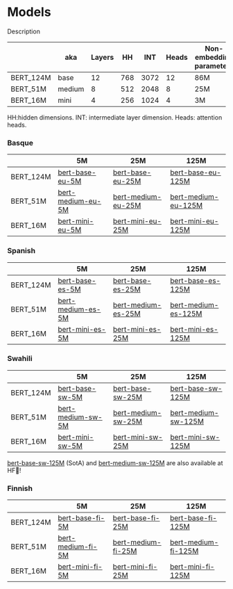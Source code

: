 # Models

Description

|           | aka    | Layers | HH     | INT  | Heads | Non-embedding parameters | Parameters |
|-----------|--------|--------|--------|------|-------|--------------------------|------------|
| BERT_124M | base   | 12     | 768    | 3072 | 12    | 86M                      | 124M       |
| BERT_51M  | medium | 8      | 512    | 2048 | 8     | 25M                      | 51M        |
| BERT_16M  | mini   | 4      | 256    | 1024 | 4     | 3M                       | 16M        |

HH:hidden dimensions. INT: intermediate layer dimension. Heads: attention heads.

### Basque

|            |   5M                             |   25M                             |   125M                                |
|------------|----------------------------------|-----------------------------------|---------------------------------------|
| BERT_124M  |  [bert-base-eu-5M](https://storage.googleapis.com/elhuyar/low-scaling-laws/models/bert_base_eu_5M.tar.gz)  |  [bert-base-eu-25M](https://storage.googleapis.com/elhuyar/low-scaling-laws/models/bert_base_eu_25M.tar.gz)  |   [bert-base-eu-125M](https://storage.googleapis.com/elhuyar/low-scaling-laws/models/bert_base_eu_125M.tar.gz) |
| BERT_51M   |  [bert-medium-eu-5M](https://storage.googleapis.com/elhuyar/low-scaling-laws/models/bert_medium_eu_5M.tar.gz)  |  [bert-medium-eu-25M](https://storage.googleapis.com/elhuyar/low-scaling-laws/models/bert_medium_eu_25M.tar.gz)  |   [bert-medium-eu-125M](https://storage.googleapis.com/elhuyar/low-scaling-laws/models/bert_medium_eu_125M.tar.gz) |
| BERT_16M   | [bert-mini-eu-5M](https://storage.googleapis.com/elhuyar/low-scaling-laws/models/bert_mini_eu_5M.tar.gz)  |  [bert-mini-eu-25M](https://storage.googleapis.com/elhuyar/low-scaling-laws/models/bert_mini_eu_25M/pytorch_model.bin)  |   [bert-mini-eu-125M](https://storage.googleapis.com/elhuyar/low-scaling-laws/models/bert_mini_eu_125M.tar.gz) |

### Spanish

|            |   5M                             |   25M                             |   125M                                |
|------------|----------------------------------|-----------------------------------|---------------------------------------|
| BERT_124M  |  [bert-base-es-5M](https://storage.googleapis.com/elhuyar/low-scaling-laws/models/bert_base_es_5M.tar.gz)  |  [bert-base-es-25M](https://storage.googleapis.com/elhuyar/low-scaling-laws/models/bert_base_es_25M.tar.gz)  |   [bert-base-es-125M](https://storage.googleapis.com/elhuyar/low-scaling-laws/models/bert_base_es_125M.tar.gz) |
| BERT_51M   |  [bert-medium-es-5M](https://storage.googleapis.com/elhuyar/low-scaling-laws/models/bert_medium_es_5M.tar.gz)  |  [bert-medium-es-25M](https://storage.googleapis.com/elhuyar/low-scaling-laws/models/bert_medium_es_25M.tar.gz)  |   [bert-medium-es-125M](https://storage.googleapis.com/elhuyar/low-scaling-laws/models/bert_medium_es_125M.tar.gz) |
| BERT_16M   | [bert-mini-es-5M](https://storage.googleapis.com/elhuyar/low-scaling-laws/models/bert_mini_es_5M.tar.gz)  |  [bert-mini-es-25M](https://storage.googleapis.com/elhuyar/low-scaling-laws/models/bert_mini_es_25M.tar.gz)  |   [bert-mini-es-125M](https://storage.googleapis.com/elhuyar/low-scaling-laws/models/bert_mini_es_125M.tar.gz) |

### Swahili

|            |   5M                             |   25M                             |   125M                                |
|------------|----------------------------------|-----------------------------------|---------------------------------------|
| BERT_124M  |  [bert-base-sw-5M](https://storage.googleapis.com/elhuyar/low-scaling-laws/models/bert_base_sw_5M.tar.gz)  |  [bert-base-sw-25M](https://storage.googleapis.com/elhuyar/low-scaling-laws/models/bert_base_sw_25M.tar.gz)  |   [bert-base-sw-125M](https://storage.googleapis.com/elhuyar/low-scaling-laws/models/bert_base_sw_125M.tar.gz)  |
| BERT_51M   |  [bert-medium-sw-5M](https://storage.googleapis.com/elhuyar/low-scaling-laws/models/bert_medium_sw_5M.tar.gz)  |  [bert-medium-sw-25M](https://storage.googleapis.com/elhuyar/low-scaling-laws/models/bert_medium_sw_25M.tar.gz)  |   [bert-medium-sw-125M](https://storage.googleapis.com/elhuyar/low-scaling-laws/models/bert_medium_sw_125M.tar.gz) |
| BERT_16M   | [bert-mini-sw-5M](https://storage.googleapis.com/elhuyar/low-scaling-laws/models/bert_mini_sw_5M.tar.gz)  |  [bert-mini-sw-25M](https://storage.googleapis.com/elhuyar/low-scaling-laws/models/bert_mini_sw_25M.tar.gz)  |   [bert-mini-sw-125M](https://storage.googleapis.com/elhuyar/low-scaling-laws/models/bert_mini_sw_125M.tar.gz) |

[bert-base-sw-125M](https://huggingface.co/datasets/orai-nlp/bert-base-sw) (SotA) and [bert-medium-sw-125M](https://huggingface.co/datasets/orai-nlp/bert-medium-sw) are also available at HF🤗! 

### Finnish

|            |   5M                             |   25M                             |   125M                                |
|------------|----------------------------------|-----------------------------------|---------------------------------------|
| BERT_124M  |  [bert-base-fi-5M](https://storage.googleapis.com/elhuyar/low-scaling-laws/models/bert_base_fi_5M.tar.gz)  |  [bert-base-fi-25M](https://storage.googleapis.com/elhuyar/low-scaling-laws/models/bert_base_fi_25M.tar.gz)  |   [bert-base-fi-125M](https://storage.googleapis.com/elhuyar/low-scaling-laws/models/bert_base_fi_125M.tar.gz) |
| BERT_51M   |  [bert-medium-fi-5M](https://storage.googleapis.com/elhuyar/low-scaling-laws/models/bert_medium_fi_5M.tar.gz)  |  [bert-medium-fi-25M](https://storage.googleapis.com/elhuyar/low-scaling-laws/models/bert_medium_fi_25M.tar.gz)  |   [bert-medium-fi-125M](https://storage.googleapis.com/elhuyar/low-scaling-laws/models/bert_medium_fi_125M.tar.gz) |
| BERT_16M   | [bert-mini-fi-5M](https://storage.googleapis.com/elhuyar/low-scaling-laws/models/bert_mini_fi_5M.tar.gz)  |  [bert-mini-fi-25M](https://storage.googleapis.com/elhuyar/low-scaling-laws/models/bert_mini_fi_25M.tar.gz)  |   [bert-mini-fi-125M](https://storage.googleapis.com/elhuyar/low-scaling-laws/models/bert_mini_fi_125M.tar.gz) |
